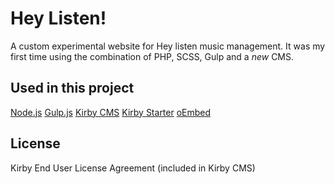 # Hey Listen!

A custom experimental website for Hey listen music management. It was my first time using the combination of PHP, SCSS, Gulp and a _new_ CMS.

## Used in this project

[Node.js](https://nodejs.org/en/)
[Gulp.js](http://gulpjs.com/)
[Kirby CMS](https://getkirby.com)
[Kirby Starter](https://github.com/elmnt/kirby-starter)
[oEmbed](https://github.com/distantnative/oembed)

## License

Kirby End User License Agreement (included in Kirby CMS)
